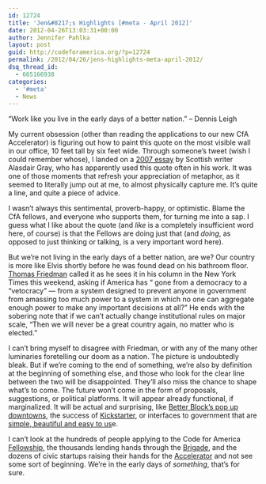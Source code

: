 ```yaml
---
id: 12724
title: 'Jen&#8217;s Highlights [#meta - April 2012]'
date: 2012-04-26T13:03:31+00:00
author: Jennifer Pahlka
layout: post
guid: http://codeforamerica.org/?p=12724
permalink: /2012/04/26/jens-highlights-meta-april-2012/
dsq_thread_id:
  - 665166938
categories:
  - '#meta'
  - News
---
```

“Work like you live in the early days of a better nation.” &#8211; Dennis Leigh

My current obsession (other than reading the applications to our new CfA Accelerator) is figuring out how to paint this quote on the most visible wall in our office, 10 feet tall by six feet wide. Through someone’s tweet (wish I could remember whose), I landed on a <a href="http://www.heraldscotland.com/work-as-if-you-live-in-the-early-days-of-a-better-nation-1.827519" target="_blank">2007 essay</a> by Scottish writer Alasdair Gray, who has apparently used this quote often in his work. It was one of those moments that refresh your appreciation of metaphor, as it seemed to literally jump out at me, to almost physically capture me. It’s quite a line, and quite a piece of advice.

I wasn’t always this sentimental, proverb-happy, or optimistic. Blame the CfA fellows, and everyone who supports them, for turning me into a sap. I guess what I like about the quote (and _like_ is a completely insufficient word here, of course) is that the Fellows are doing just that (and _doing_, as opposed to just thinking or talking, is a very important word here).

But we’re not living in the early days of a better nation, are we? Our country is more like Elvis shortly before he was found dead on his bathroom floor. <a href="http://www.nytimes.com/2012/04/22/opinion/sunday/friedman-down-with-everything.html?_r=1&src=me&ref=general" target="_blank">Thomas Friedman</a> called it as he sees it in his column in the New York Times this weekend, asking if America has “ gone from a democracy to a “vetocracy” — from a system designed to prevent anyone in government from amassing too much power to a system in which no one can aggregate enough power to make any important decisions at all?” He ends with the sobering note that if we can’t actually change institutional rules on major scale, “Then we will never be a great country again, no matter who is elected.”

I can’t bring myself to disagree with Friedman, or with any of the many other luminaries foretelling our doom as a nation. The picture is undoubtedly bleak. But if we’re coming to the end of something, we’re also by definition at the beginning of something else, and those who look for the clear line between the two will be disappointed. They’ll also miss the chance to shape what’s to come. The future won’t come in the form of proposals, suggestions, or political platforms. It will appear already functional, if marginalized. It will be actual and surprising, like <a href="http://www.youtube.com/watch?v=ntwqVDzdqAU" target="_blank">Better Block’s pop up downtowns</a>, the success of <a href="http://www.kickstarter.com/" target="_blank">Kickstarter</a>, or interfaces to government that are <a href="http://discoverbps.org/" target="_blank">simple, beautiful and easy to us</a>e.

I can’t look at the hundreds of people applying to the Code for America <a href="http://codeforamerica.org/fellows" target="_blank">Fellowship</a>, the thousands lending hands through the <a href="http://brigade.codeforamerica.org" target="_blank">Brigade</a>, and the dozens of civic startups raising their hands for the <a href="http://codeforamerica.org/accelerator" target="_blank">Accelerator</a> and not see some sort of beginning. We’re in the early days of _something_, that’s for sure.